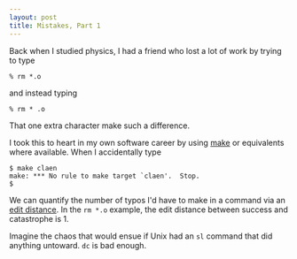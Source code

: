 ```yaml
---
layout: post
title: Mistakes, Part 1
---
```


Back when I studied physics, I had a friend who lost a lot of work by trying to type

```
% rm *.o
```

and instead typing

```
% rm * .o
```

That one extra character make such a difference.

I took this to heart in my own software career by using
[make](https://en.wikipedia.org/wiki/Make_\(software\)) or equivalents where
available. When I accidentally type

```
$ make claen
make: *** No rule to make target `claen'.  Stop.
$
```

We can quantify the number of typos I'd have to make in a command via an [edit
distance](https://en.wikipedia.org/wiki/Edit_distance). In the `rm *.o`
example, the edit distance between success and catastrophe is 1.

Imagine the chaos that would ensue if Unix had an `sl` command that did
anything untoward. `dc` is bad enough.

